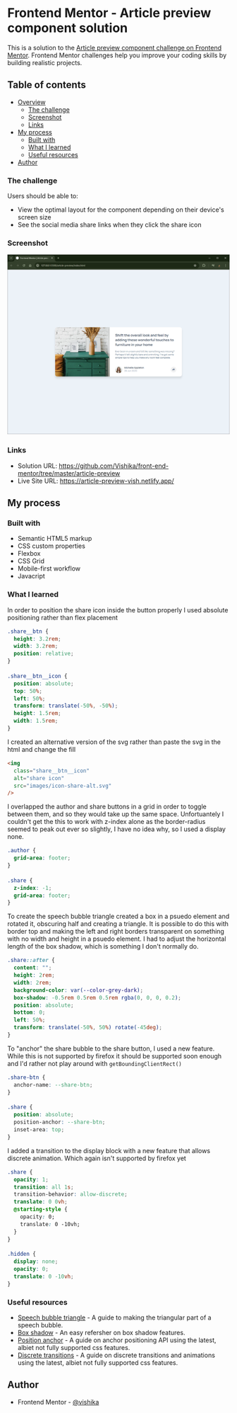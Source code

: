 # Frontend Mentor - Article preview component solution

This is a solution to the [Article preview component challenge on Frontend Mentor](https://www.frontendmentor.io/challenges/article-preview-component-dYBN_pYFT). Frontend Mentor challenges help you improve your coding skills by building realistic projects.

## Table of contents

- [Overview](#overview)
  - [The challenge](#the-challenge)
  - [Screenshot](#screenshot)
  - [Links](#links)
- [My process](#my-process)
  - [Built with](#built-with)
  - [What I learned](#what-i-learned)
  - [Useful resources](#useful-resources)
- [Author](#author)

### The challenge

Users should be able to:

- View the optimal layout for the component depending on their device's screen size
- See the social media share links when they click the share icon

### Screenshot

![](./screenshot.png)

### Links

- Solution URL: https://github.com/Vishika/front-end-mentor/tree/master/article-preview
- Live Site URL: https://article-preview-vish.netlify.app/

## My process

### Built with

- Semantic HTML5 markup
- CSS custom properties
- Flexbox
- CSS Grid
- Mobile-first workflow
- Javacript

### What I learned

In order to position the share icon inside the button properly I used absolute positioning rather than flex placement

```css
.share__btn {
  height: 3.2rem;
  width: 3.2rem;
  position: relative;
}

.share__btn__icon {
  position: absolute;
  top: 50%;
  left: 50%;
  transform: translate(-50%, -50%);
  height: 1.5rem;
  width: 1.5rem;
}
```

I created an alternative version of the svg rather than paste the svg in the html and change the fill

```html
<img
  class="share__btn__icon"
  alt="share icon"
  src="images/icon-share-alt.svg"
/>
```

I overlapped the author and share buttons in a grid in order to toggle between them, and so they would take up the same space. Unfortuantely I couldn't get the this to work with z-index alone as the border-radius seemed to peak out ever so slightly, I have no idea why, so I used a display none.

```css
.author {
  grid-area: footer;
}

.share {
  z-index: -1;
  grid-area: footer;
}
```

To create the speech bubble triangle created a box in a psuedo element and rotated it, obscuring half and creating a triangle. It is possible to do this with border top and making the left and right borders transparent on something with no width and height in a psuedo element.
I had to adjust the horizontal length of the box shadow, which is something I don't normally do.

```css
.share::after {
  content: "";
  height: 2rem;
  width: 2rem;
  background-color: var(--color-grey-dark);
  box-shadow: -0.5rem 0.5rem 0.5rem rgba(0, 0, 0, 0.2);
  position: absolute;
  bottom: 0;
  left: 50%;
  transform: translate(-50%, 50%) rotate(-45deg);
}
```

To "anchor" the share bubble to the share button, I used a new feature. While this is not supported by firefox it should be supported soon enough and I'd rather not play around with `getBoundingClientRect()`

```css
.share-btn {
  anchor-name: --share-btn;
}

.share {
  position: absolute;
  position-anchor: --share-btn;
  inset-area: top;
}
```

I added a transition to the display block with a new feature that allows discrete animation. Which again isn't supported by firefox yet

```css
.share {
  opacity: 1;
  transition: all 1s;
  transition-behavior: allow-discrete;
  translate: 0 0vh;
  @starting-style {
    opacity: 0;
    translate: 0 -10vh;
  }
}

.hidden {
  display: none;
  opacity: 0;
  translate: 0 -10vh;
}
```

### Useful resources

- [Speech bubble triangle](https://stackoverflow.com/questions/8866736/css-speech-bubble-with-box-shadow) - A guide to making the triangular part of a speech bubble.
- [Box shadow](https://www.cssmatic.com/box-shadow) - An easy refersher on box shadow features.
- [Position anchor](https://developer.chrome.com/blog/anchor-positioning-api) - A guide on anchor positioning API using the latest, albiet not fully supported css features.
- [Discrete transitions](https://www.youtube.com/watch?v=vmDEHAzj2XE) - A guide on discrete transitions and animations using the latest, albiet not fully supported css features.

## Author

- Frontend Mentor - [@vishika](https://www.frontendmentor.io/profile/vishika)
